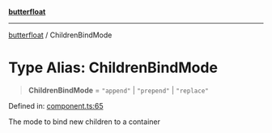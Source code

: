 [**butterfloat**](../README.md)

***

[butterfloat](../globals.md) / ChildrenBindMode

# Type Alias: ChildrenBindMode

> **ChildrenBindMode** = `"append"` \| `"prepend"` \| `"replace"`

Defined in: [component.ts:65](https://github.com/WorldMaker/butterfloat/blob/f0f5f6205e72911354af687f4fb1c543d3ebd586/component.ts#L65)

The mode to bind new children to a container
